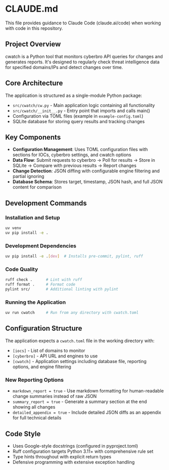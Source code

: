 # CLAUDE.md

This file provides guidance to Claude Code (claude.ai/code) when working with code in this repository.

## Project Overview

cwatch is a Python tool that monitors cyberbro API queries for changes and generates reports. It's designed to regularly check threat intelligence data for specified domains/IPs and detect changes over time.

## Core Architecture

The application is structured as a single-module Python package:

- `src/cwatch/cw.py` - Main application logic containing all functionality
- `src/cwatch/__init__.py` - Entry point that imports and calls main()
- Configuration via TOML files (example in `example-config.toml`)
- SQLite database for storing query results and tracking changes

## Key Components

- **Configuration Management**: Uses TOML configuration files with sections for IOCs, cyberbro settings, and cwatch options
- **Data Flow**: Submit requests to cyberbro → Poll for results → Store in SQLite → Compare with previous results → Report changes
- **Change Detection**: JSON diffing with configurable engine filtering and partial ignoring
- **Database Schema**: Stores target, timestamp, JSON hash, and full JSON content for comparison

## Development Commands

### Installation and Setup

```bash
uv venv
uv pip install -e .
```

### Development Dependencies

```bash
uv pip install -e .[dev]  # Installs pre-commit, pylint, ruff
```

### Code Quality

```bash
ruff check .      # Lint with ruff
ruff format .     # Format code
pylint src/       # Additional linting with pylint
```

### Running the Application

```bash
uv run cwatch     # Run from any directory with cwatch.toml
```

## Configuration Structure

The application expects a `cwatch.toml` file in the working directory with:

- `[iocs]` - List of domains to monitor
- `[cyberbro]` - API URL and engines to use
- `[cwatch]` - Application settings including database file, reporting options, and engine filtering

### New Reporting Options

- `markdown_report = true` - Use markdown formatting for human-readable change summaries instead of raw JSON
- `summary_report = true` - Generate a summary section at the end showing all changes
- `detailed_appendix = true` - Include detailed JSON diffs as an appendix for full technical details

## Code Style

- Uses Google-style docstrings (configured in pyproject.toml)
- Ruff configuration targets Python 3.11+ with comprehensive rule set
- Type hints throughout with explicit return types
- Defensive programming with extensive exception handling
